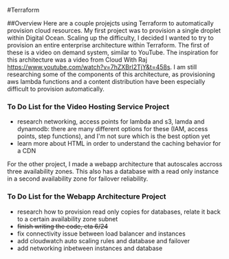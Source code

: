 #Terraform


##Overview
Here are a couple projejcts using Terraform to automatically provision cloud resources. My first project was to provision a single droplet within Digital Ocean. 
Scaling up the difficulty, I decided I wanted to try to provision an entire enterprise architecture within Terraform. The first of these is a video on demand system, similar to YouTube. 
The inspiration for this architecture was a video from Cloud With Raj https://www.youtube.com/watch?v=7hZXBrI2TjY&t=458s. I am still researching some of the components of this architecture, as provisioning aws lambda functions and a content distribution have been especially difficult to provision automatically.

### To Do List for the Video Hosting Service Project
* research networking, access points for lambda and s3, lamda and dynamodb: there are many different options for these (IAM, access points, step functions), and I'm not sure which is the best option yet
* learn more about HTML in order to understand the caching behavior for a CDN 

For the other project, I made a webapp architecture that autoscales accross three availability zones. 
This also has a database with a read only instance in a second availability zone for failover reliability. 
### To Do List for the Webapp Architecture Project
* research how to provision read only copies for databases, relate it back to a certain availability zone subnet
* ~~finish writing the code, eta 6/24~~
* fix connectivity issue between load balancer and instances 
* add cloudwatch auto scaling rules and database and failover
* add networking inbetween instances and database
